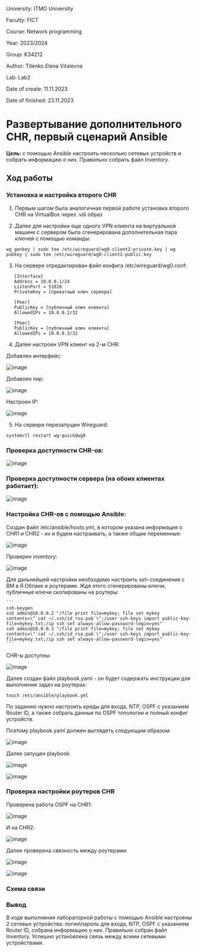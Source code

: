 University: ITMO University

Faculty: FICT

Course: Network programming

Year: 2023/2024

Group: K34212

Author: Titenko Elena Vitalevna

Lab: Lab2

Date of create: 11.11.2023

Date of finished: 23.11.2023


# Развертывание дополнительного CHR, первый сценарий Ansible

**Цель:** c помощью Ansible настроить несколько сетевых устройств и собрать информацию о них. Правильно собрать файл Inventory.

## Ход работы

### Установка и настройка второго CHR

   1. Первым шагом была аналогичная первой работе установка второго CHR на VirtualBox через .vdi образ

   2. Далее для настройки еще одного VPN клиента на виртуальной машине с сервером была сгенерирована дополнительная пара ключей с помощью команды:

   ```wg genkey | sudo tee /etc/wireguard/wg0-client2-private.key | wg pubkey | sudo tee /etc/wireguard/wg0-client2-public.key```

   3. На сервере отредактирован файл конфига /etc/wireguard/wg0.conf:
   ```
      [Interface]
      Address = 10.0.0.1/24
      ListenPort = 51820
      PrivateKey = [приватный ключ сервера]
      
      [Peer]
      PublicKey = [публичный ключ клиента]
      AllowedIPs = 10.0.0.2/32
      
      [Peer]
      PublicKey = [публичный ключ клиента]
      AllowedIPs = 10.0.0.3/32
   ```
   4. Далее настроен VPN клиент на 2-м CHR:

   Добавлен интерфейс:
   
   ![image](https://github.com/oxxawsm/2023_2024-network_programming-k34212-titenko_e_v/assets/63160594/f890bfa5-9daf-4e1a-89db-516ec230e831)

   Добавлен пир:
   
   ![image](https://github.com/oxxawsm/2023_2024-network_programming-k34212-titenko_e_v/assets/63160594/33e3faa8-dde1-4695-974b-216176a35777)

   Настроен IP:

   ![image](https://github.com/oxxawsm/2023_2024-network_programming-k34212-titenko_e_v/assets/63160594/67ad8b87-ca28-4c7f-bed8-1309d5ed0b59)

   5. На сервере перезапущен Wireguard:

   ```systemctl restart wg-quick@wg0```

### Проверка доступности CHR-ов:
   
   ![image](https://github.com/oxxawsm/2023_2024-network_programming-k34212-titenko_e_v/assets/63160594/19064f1d-a883-49b3-8791-02a41961a4ce)

### Проверка доступности сервера (на обоих клиентах работает):
   
   ![image](https://github.com/oxxawsm/2023_2024-network_programming-k34212-titenko_e_v/assets/63160594/968a1038-79bf-4792-81ac-1724295edffb)

### Настройка CHR-ов с помощью Ansible:

   Создан файл /etc/ansible/hosts.yml, в котором указана информация о CHR1 и CHR2 - их и будем настраивать, а также общие переменные:
   
   ![image](https://github.com/oxxawsm/2023_2024-network_programming-k34212-titenko_e_v/assets/63160594/f2ac8df6-e421-4e08-a8b9-ecddd5d9212e)

   Проверен inventory:

   ![image](https://github.com/oxxawsm/2023_2024-network_programming-k34212-titenko_e_v/assets/63160594/61faa944-039f-4e7a-93b5-4d17d0372b9f)

   Для дальнейшей настройки необходимо настроить ssh-соединения с ВМ в Я.Облаке и роутерами. Ждя этого сгенерированы ключи, публичные ключи скопированы на роутеры:
   
    ```
    ssh-keygen
    ssh admin@10.0.0.2 "/file print file=mykey; file set mykey contents=\"`cat ~/.ssh/id_rsa.pub`\";/user ssh-keys import public-key-file=mykey.txt;/ip ssh set always-allow-password-login=yes"
    ssh admin@10.0.0.3 "/file print file=mykey; file set mykey contents=\"`cat ~/.ssh/id_rsa.pub`\";/user ssh-keys import public-key-file=mykey.txt;/ip ssh set always-allow-password-login=yes"
    ```
    
  CHR-ы доступны:

  ![image](https://github.com/oxxawsm/2023_2024-network_programming-k34212-titenko_e_v/assets/63160594/7ae4425f-d450-4eb8-8285-fc1db180af14)

  Далее создан файл playbook.yaml - он будет содержать инструкции для выполнения задач на роутерах: 
  
  ```touch /etc/ansible/playbook.yml```

  По заданию нужно настроить креды для входа, NTP, OSPF с указанием Router ID, а также собрать данные по OSPF топологии и полный конфиг устройств. 
  
  Поэтому playbook.yaml должен выглядеть следующим образом:

  ![image](https://github.com/oxxawsm/2023_2024-network_programming-k34212-titenko_e_v/assets/63160594/cf29515c-880b-4300-905f-22c84239fb7c)

  Далее запущен playbook:

  ![image](https://github.com/oxxawsm/2023_2024-network_programming-k34212-titenko_e_v/assets/63160594/8b07f7a8-019b-4c7d-8ef4-787c1411e578)

  ![image](https://github.com/oxxawsm/2023_2024-network_programming-k34212-titenko_e_v/assets/63160594/722aaa00-5fc8-416b-8b59-20fdd29c910e)


### Проверка настройки роутеров CHR

Проверена работа OSPF на CHR1:

![image](https://github.com/oxxawsm/2023_2024-network_programming-k34212-titenko_e_v/assets/63160594/f2528836-eedc-4aa4-a6b5-59eeab64f72a)

И на CHR2:

![image](https://github.com/oxxawsm/2023_2024-network_programming-k34212-titenko_e_v/assets/63160594/b8b2d7b5-0c4d-46c6-a27f-ac1a1076fe30)

Далее проверена связность между роутерами:

![image](https://github.com/oxxawsm/2023_2024-network_programming-k34212-titenko_e_v/assets/63160594/71b2ea41-7664-4f87-beb5-a60940789eb9)

![image](https://github.com/oxxawsm/2023_2024-network_programming-k34212-titenko_e_v/assets/63160594/28265b39-af0b-4cfd-8afb-5d214e480c6f)

### Схема связи


### Вывод
В ходе выполнения лабораторной работы c помощью Ansible настроены 2 сетевых устройства: логин\пароль для входа, NTP, OSPF с указанием Router ID, собрана информацию о них. Правильно собран файл Inventory. Успешно установлена связь между всеми сетевыми устройствами.



